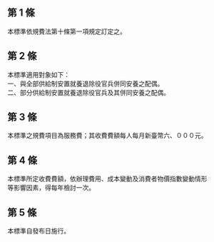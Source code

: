 第 1 條
-------
本標準依規費法第十條第一項規定訂定之。

第 2 條
-------
本標準適用對象如下：  
一、與全部供給制安置就養退除役官兵併同安養之配偶。  
二、部分供給制安置就養退除役官兵及其併同安養之配偶。

第 3 條
-------
本標準之規費項目為服務費；其收費費額每人每月新臺幣六、０００元。

第 4 條
-------
本標準所定收費費額，依辦理費用、成本變動及消費者物價指數變動情形  
等影響因素，得每年檢討一次。

第 5 條
-------
本標準自發布日施行。

